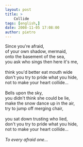```yaml
---
layout: post
title: >
    Collide
tags: [english,]
date: 2008-11-05 17:08:00
author: pietro
---
```

Since you're afraid,<br/>of your own shadow, mermaid,<br/>onto the basement of the sea,<br/>you ask who sings then here it's me,<br/><br/>think you'd better eat mouth wide<br/>don't you try to pride what you hide,<br/>not to make your heart collide...<br/><br/>Bells upon the sky,<br/>you didn't think she could be lie,<br/>make the snow dance up in the air,<br/>try to jump off merging chair,<br/><br/>you sat down trusting who lied,<br/>don't you try to pride what you hide,<br/>not to make your heart collide...<br/><br/><span style="font-style: italic">To every afraid one...</span>
